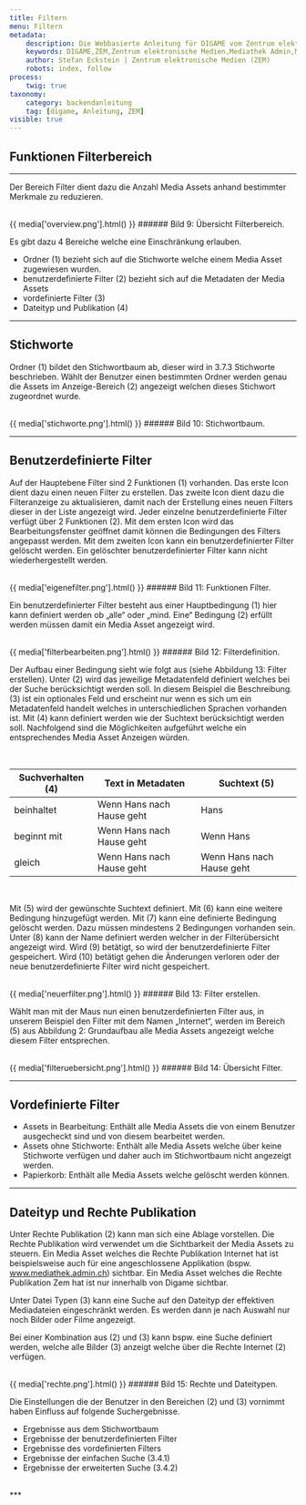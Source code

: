 ```yaml
---
title: Filtern
menu: Filtern
metadata:
    description: Die Webbasierte Anleitung für DIGAME vom Zentrum elektronische Medien ZEM.
    keywords: DIGAME,ZEM,Zentrum elektronische Medien,Mediathek Admin,Mediathek,Bilddatenbank,Bildverwaltung,Bundesverwaltung,Eidgenossenschaft,Schweizerische Eidgenossenschaft,VBS,Bundesamt für Verteidigung, Bevölkerungsschutz und Sport
    author: Stefan Eckstein | Zentrum elektronische Medien (ZEM)
    robots: index, follow
process:
	twig: true
taxonomy:
    category: backendanleitung
    tag: [digame, Anleitung, ZEM]
visible: true
---
```


## Funktionen Filterbereich

***

Der Bereich Filter dient dazu die Anzahl Media Assets anhand bestimmter Merkmale zu reduzieren.

<br>
{{ media['overview.png'].html() }}
###### Bild 9: Übersicht Filterbereich.
<br>

Es gibt dazu 4 Bereiche welche eine Einschränkung erlauben.
- Ordner (1) bezieht sich auf die Stichworte welche einem Media Asset zugewiesen wurden.
- benutzerdefinierte Filter (2) bezieht sich auf die Metadaten der Media Assets
- vordefinierte Filter (3)
- Dateityp und Publikation (4)

***

## Stichworte

Ordner (1) bildet den Stichwortbaum ab, dieser wird in 3.7.3 Stichworte beschrieben. Wählt der Benutzer einen bestimmten Ordner werden genau die Assets im Anzeige-Bereich (2) angezeigt welchen dieses Stichwort zugeordnet wurde.

<br>
{{ media['stichworte.png'].html() }}
###### Bild 10: Stichwortbaum.
<br>

***

## Benutzerdefinierte Filter

Auf der Hauptebene Filter sind 2 Funktionen (1) vorhanden. Das erste Icon dient dazu einen neuen Filter zu erstellen. Das zweite Icon dient dazu die Filteranzeige zu aktualisieren, damit nach der Erstellung eines neuen Filters dieser in der Liste angezeigt wird.
Jeder einzelne benutzerdefinierte Filter verfügt über 2 Funktionen (2). Mit dem ersten Icon wird das Bearbeitungsfenster geöffnet damit können die Bedingungen des Filters angepasst werden. Mit dem zweiten Icon kann ein benutzerdefinierter Filter gelöscht werden. Ein gelöschter benutzerdefinierter Filter kann nicht wiederhergestellt werden.

<br>
{{ media['eigenefilter.png'].html() }}
###### Bild 11: Funktionen Filter.
<br>

Ein benutzerdefinierter Filter besteht aus einer Hauptbedingung (1) hier kann definiert werden ob „alle“ oder „mind. Eine“ Bedingung (2) erfüllt werden müssen damit ein Media Asset angezeigt wird.

<br>
{{ media['filterbearbeiten.png'].html() }}
###### Bild 12: Filterdefinition.
<br>

Der Aufbau einer Bedingung sieht wie folgt aus (siehe Abbildung 13: Filter erstellen).
Unter (2) wird das jeweilige Metadatenfeld definiert welches bei der Suche berücksichtigt werden soll. In diesem Beispiel die Beschreibung.
(3) ist ein optionales Feld und erscheint nur wenn es sich um ein Metadatenfeld handelt welches in unterschiedlichen Sprachen vorhanden ist.
Mit (4) kann definiert werden wie der Suchtext berücksichtigt werden soll.
Nachfolgend sind die Möglichkeiten aufgeführt welche ein entsprechendes Media Asset Anzeigen würden.

<br>

| Suchverhalten (4) | Text in Metadaten | Suchtext (5) |
| ----- | ----- | ----- |
| beinhaltet | Wenn Hans nach Hause geht | Hans |
| beginnt mit | Wenn Hans nach Hause geht | Wenn Hans |
| gleich | Wenn Hans nach Hause geht | Wenn Hans nach Hause geht |

<br>

Mit (5) wird der gewünschte Suchtext definiert.
Mit (6) kann eine weitere Bedingung hinzugefügt werden.
Mit (7) kann eine definierte Bedingung gelöscht werden. Dazu müssen mindestens 2 Bedingungen vorhanden sein.
Unter (8) kann der Name definiert werden welcher in der Filterübersicht angezeigt wird.
Wird (9) betätigt, so wird der benutzerdefinierte Filter gespeichert.
Wird (10) betätigt gehen die Änderungen verloren oder der neue benutzerdefinierte Filter wird nicht gespeichert.


<br>
{{ media['neuerfilter.png'].html() }}
###### Bild 13: Filter erstellen.
<br>

Wählt man mit der Maus nun einen benutzerdefinierten Filter aus, in unserem Beispiel den Filter mit dem Namen „Internet“, werden im Bereich (5) aus Abbildung 2: Grundaufbau alle Media Assets angezeigt welche diesem Filter entsprechen.

<br>
{{ media['filteruebersicht.png'].html() }}
###### Bild 14: Übersicht Filter.
<br>

***

## Vordefinierte Filter

- Assets in Bearbeitung: Enthält alle Media Assets die von einem Benutzer ausgecheckt sind und von diesem bearbeitet werden.
- Assets ohne Stichworte: Enthält alle Media Assets welche über keine Stichworte verfügen und daher auch im Stichwortbaum nicht angezeigt werden.
- Papierkorb: Enthält alle Media Assets welche gelöscht werden können.


***

## Dateityp und Rechte Publikation

Unter Rechte Publikation (2) kann man sich eine Ablage vorstellen. Die Rechte Publikation wird verwendet um die Sichtbarkeit der Media Assets zu steuern. Ein Media Asset welches die Rechte Publikation Internet hat ist beispielsweise auch für eine angeschlossene Applikation (bspw. www.mediathek.admin.ch) sichtbar. Ein Media Asset welches die Rechte Publikation Zem hat ist nur innerhalb von Digame sichtbar.

Unter Datei Typen (3) kann eine Suche auf den Dateityp der effektiven Mediadateien eingeschränkt werden. Es werden dann je nach Auswahl nur noch Bilder oder Filme angezeigt.

Bei einer Kombination aus (2) und (3) kann bspw. eine Suche definiert werden, welche alle Bilder (3) anzeigt welche über die Rechte Internet (2) verfügen.

<br>
{{ media['rechte.png'].html() }}
###### Bild 15: Rechte und Dateitypen.
<br>

Die Einstellungen die der Benutzer in den Bereichen (2) und (3) vornimmt haben Einfluss auf folgende Suchergebnisse.

- Ergebnisse aus dem Stichwortbaum
- Ergebnisse der benutzerdefinierten Filter
- Ergebnisse des vordefinierten Filters
- Ergebnisse der einfachen Suche (3.4.1)
- Ergebnisse der erweiterten Suche (3.4.2)


<br>
***